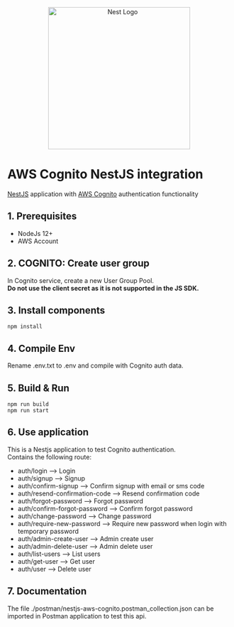 <p align="center">
  <a href="http://nestjs.com/" target="blank"><img src="https://nestjs.com/img/logo_text.svg" width="320" alt="Nest Logo" /></a>
</p>

# AWS Cognito NestJS integration 
[NestJS](https://nestjs.com/) application with [AWS Cognito](https://aws.amazon.com/en/cognito/) authentication functionality
</br>
## 1. Prerequisites
- NodeJs 12+
- AWS Account

## 2. COGNITO: Create user group
In Cognito service, create a new User Group Pool.</br>
**Do not use the client secret as it is not supported in the JS SDK.**

## 3. Install components
```
npm install
```

## 4. Compile Env
Rename .env.txt to .env and compile with Cognito auth data.

## 5. Build & Run
```
npm run build
npm run start
```

## 6. Use application
This is a Nestjs application to test Cognito authentication. 
</br>
Contains the following route:
- auth/login --> Login
- auth/signup --> Signup
- auth/confirm-signup --> Confirm signup with email or sms code
- auth/resend-confirmation-code --> Resend confirmation code
- auth/forgot-password --> Forgot password
- auth/confirm-forgot-password --> Confirm forgot password
- auth/change-password --> Change password
- auth/require-new-password --> Require new password when login with temporary password
- auth/admin-create-user --> Admin create user
- auth/admin-delete-user --> Admin delete user
- auth/list-users --> List users
- auth/get-user --> Get user
- auth/user --> Delete user

## 7. Documentation
The file ./postman/nestjs-aws-cognito.postman_collection.json can be imported in Postman application to test this api.